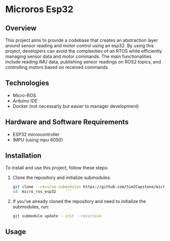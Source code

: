 # Microros Esp32

## Overview


This project aims to provide a codebase that creates an abstraction layer around sensor reading and motor control using an esp32. 
By using this project, developers can avoid the complexities of an RTOS while efficiently managing sensor data and motor commands.
The main functionalities include reading IMU data, publishing sensor readings on ROS2 topics, and controlling motors based on received commands.



## Technologies

- Micro-ROS
- Arduino IDE
- Docker (not necessarly but easier to manager development)

## Hardware and Software Requirements

- ESP32 microcontroller
- IMPU (using mpu 6050)

## Installation

To install and use this project, follow these steps:

1. Clone the repository and initialize submodules:
    ```sh
    git clone --recurse-submodules https://github.com/Sim2Capstone/micro_ros_esp32.git
    cd  micro_ros_esp32    ```

2. If you've already cloned the repository and need to initialize the submodules, run:
    ```sh
    git submodule update --init --recursive
    ```

## Usage

